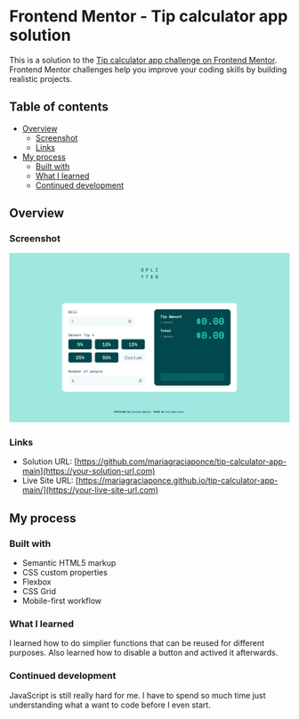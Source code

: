 # Frontend Mentor - Tip calculator app solution

This is a solution to the [Tip calculator app challenge on Frontend Mentor](https://www.frontendmentor.io/challenges/tip-calculator-app-ugJNGbJUX). Frontend Mentor challenges help you improve your coding skills by building realistic projects.

## Table of contents

- [Overview](#overview)
  - [Screenshot](#screenshot)
  - [Links](#links)
- [My process](#my-process)
  - [Built with](#built-with)
  - [What I learned](#what-i-learned)
  - [Continued development](#continued-development)


## Overview
### Screenshot

![](/images/screenshot.png)

### Links

- Solution URL: [https://github.com/mariagraciaponce/tip-calculator-app-main](https://your-solution-url.com)
- Live Site URL: [https://mariagraciaponce.github.io/tip-calculator-app-main/](https://your-live-site-url.com)

## My process

### Built with

- Semantic HTML5 markup
- CSS custom properties
- Flexbox
- CSS Grid
- Mobile-first workflow

### What I learned

I learned how to do simplier functions that can be reused for different purposes. Also learned how to disable a button and actived it afterwards.

### Continued development

JavaScript is still really hard for me. I have to spend so much time just understanding what a want to code before I even start. 


